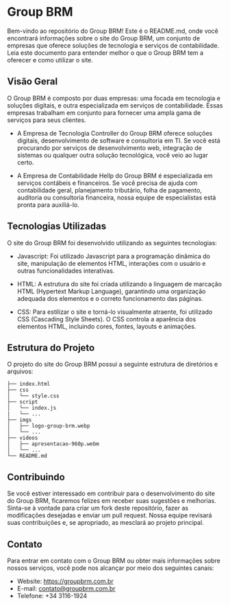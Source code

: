 # Group BRM

Bem-vindo ao repositório do Group BRM! Este é o README.md, onde você encontrará informações sobre o site do Group BRM, um conjunto de empresas que oferece soluções de tecnologia e serviços de contabilidade. Leia este documento para entender melhor o que o Group BRM tem a oferecer e como utilizar o site.

## Visão Geral

O Group BRM é composto por duas empresas: uma focada em tecnologia e soluções digitais, e outra especializada em serviços de contabilidade. Essas empresas trabalham em conjunto para fornecer uma ampla gama de serviços para seus clientes.

- A Empresa de Tecnologia Controller do Group BRM oferece soluções digitais, desenvolvimento de software e consultoria em TI. Se você está procurando por serviços de desenvolvimento web, integração de sistemas ou qualquer outra solução tecnológica, você veio ao lugar certo.

- A Empresa de Contabilidade Hellp do Group BRM é especializada em serviços contábeis e financeiros. Se você precisa de ajuda com contabilidade geral, planejamento tributário, folha de pagamento, auditoria ou consultoria financeira, nossa equipe de especialistas está pronta para auxiliá-lo.

## Tecnologias Utilizadas

O site do Group BRM foi desenvolvido utilizando as seguintes tecnologias:

- Javascript: Foi utilizado Javascript para a programação dinâmica do site, manipulação de elementos HTML, interações com o usuário e outras funcionalidades interativas.

- HTML: A estrutura do site foi criada utilizando a linguagem de marcação HTML (Hypertext Markup Language), garantindo uma organização adequada dos elementos e o correto funcionamento das páginas.

- CSS: Para estilizar o site e torná-lo visualmente atraente, foi utilizado CSS (Cascading Style Sheets). O CSS controla a aparência dos elementos HTML, incluindo cores, fontes, layouts e animações.

## Estrutura do Projeto

O projeto do site do Group BRM possui a seguinte estrutura de diretórios e arquivos:

    ├── index.html
    ├── css
    │   └── style.css
    ├── script
    │   └── index.js
    |   └── ...
    ├── imgs
    │   ├── logo-group-brm.webp
    │   └── ...
    ├── videos
    │   ├── apresentacao-960p.webm
    │   └── ...
    └── README.md


## Contribuindo

Se você estiver interessado em contribuir para o desenvolvimento do site do Group BRM, ficaremos felizes em receber suas sugestões e melhorias. Sinta-se à vontade para criar um fork deste repositório, fazer as modificações desejadas e enviar um pull request. Nossa equipe revisará suas contribuições e, se apropriado, as mesclará ao projeto principal.

## Contato

Para entrar em contato com o Group BRM ou obter mais informações sobre nossos serviços, você pode nos alcançar por meio dos seguintes canais:

- Website: https://groupbrm.com.br
- E-mail: contato@groupbrm.com.br
- Telefone: +34 3116-1924


